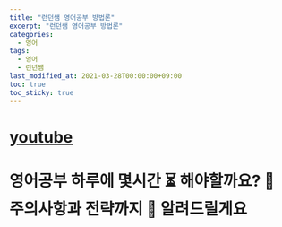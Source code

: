 ```yaml
---
title: "런던쌤 영어공부 방법론"
excerpt: "런던쌤 영어공부 방법론"
categories: 
  - 영어
tags: 
  - 영어
  - 런던쌤
last_modified_at: 2021-03-28T00:00:00+09:00
toc: true
toc_sticky: true
---
```


# [youtube](https://www.youtube.com/watch?v=XEP6Y7GUzXI)

# 영어공부 하루에 몇시간 ⏳ 해야할까요? 📌 주의사항과 전략까지 📜 알려드릴게요
